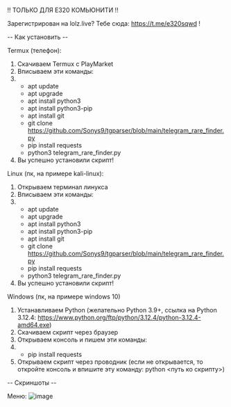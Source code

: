 !! ТОЛЬКО ДЛЯ E320 КОМЬЮНИТИ !!

Зарегистрирован на lolz.live? Тебе сюда: https://t.me/e320sqwd !

-- Как установить --

Termux (телефон):

1. Скачиваем Termux с PlayMarket
2. Вписываем эти команды:
3.  - apt update
    - apt upgrade
    - apt install python3
    - apt install python3-pip
    - apt install git
    - git clone https://github.com/Sonys9/tgparser/blob/main/telegram_rare_finder.py
    - pip install requests
    - python3 telegram_rare_finder.py
4. Вы успешно установили скрипт!

Linux (пк, на примере kali-linux):

1. Открываем терминал линукса
2. Вписываем эти команды:
3.  - apt update
    - apt upgrade
    - apt install python3
    - apt install python3-pip
    - apt install git
    - git clone https://github.com/Sonys9/tgparser/blob/main/telegram_rare_finder.py
    - pip install requests
    - python3 telegram_rare_finder.py
4. Вы успешно установили скрипт!

Windows (пк, на примере windows 10)

1. Устанавливаем Python (желательно Python 3.9+, ссылка на Python 3.12.4: https://www.python.org/ftp/python/3.12.4/python-3.12.4-amd64.exe)
2. Скачиваем скрипт через браузер
3. Открываем консоль и пишем эти команды:
4.  - pip install requests
5. Открываем скрипт через проводник (если не открывается, то откройте консоль и впишите эту команду: python <путь ко скрипту>)

-- Скриншоты --

Меню: ![image](https://github.com/Sonys9/tgparser/assets/137277008/1e3fc4d0-d3d6-4b14-a520-8a33ee8ae103)
